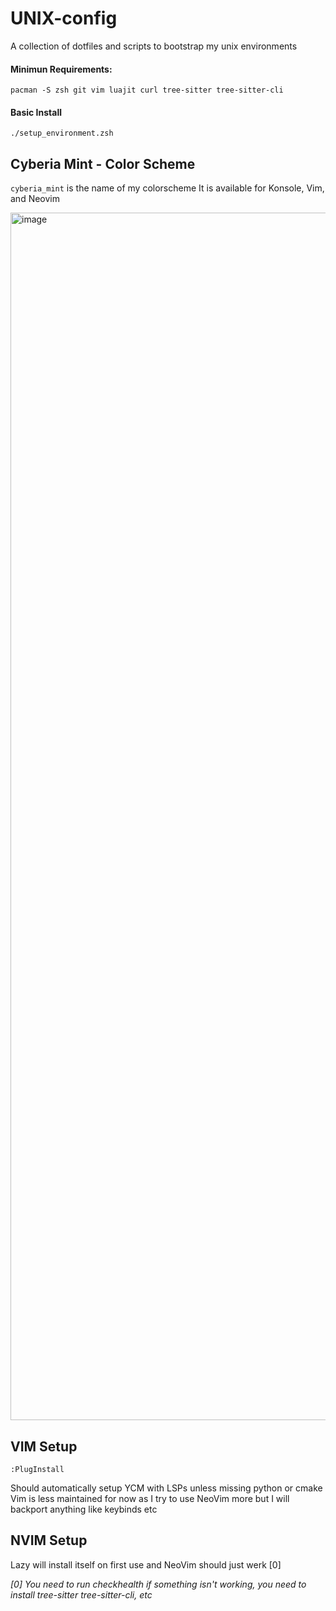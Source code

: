 # UNIX-config

A collection of dotfiles and scripts to bootstrap my unix environments

#### Minimun Requirements:
`pacman -S zsh git vim luajit curl tree-sitter tree-sitter-cli`

#### Basic Install 
`./setup_environment.zsh`


## Cyberia Mint - Color Scheme
`cyberia_mint` is the name of my colorscheme
It is available for Konsole, Vim, and Neovim

<img width="2147" height="1932" alt="image" src="https://github.com/user-attachments/assets/05dc39f3-3257-4cd5-9543-df842cf66139" />

## VIM Setup
`:PlugInstall`

Should automatically setup YCM with LSPs unless missing python or cmake
Vim is less maintained for now as I try to use NeoVim more but I will backport 
anything like keybinds etc

## NVIM Setup
Lazy will install itself on first use and NeoVim should just werk [0]

*[0] You need to run checkhealth if something isn't working, you need to install tree-sitter tree-sitter-cli, etc*



